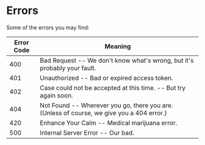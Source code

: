 # Errors

<aside class="notice">Some of the errors you may find:</aside>

Error Code | Meaning
---------- | -------
400 | Bad Request -- We don't know what's wrong, but it's probably your fault.
401 | Unauthorized -- Bad or expired access token.
402 | Case could not be accepted at this time. -- But try again soon.
404 | Not Found -- Wherever you go, there you are. (Unless of course, we give you a 404 error.)
420 | Enhance Your Calm -- Medical marijuana error.
500 | Internal Server Error -- Our bad.